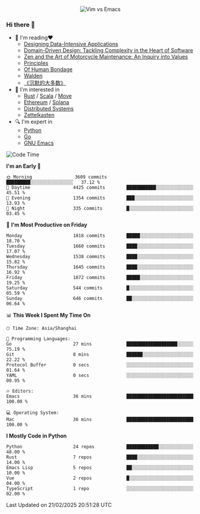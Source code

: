 <p align="center">
    <img src="https://gist.githubusercontent.com/coldnight/e696baffb094e71c96cb302118878eae/raw/40ea5053a6f66cc65f90f437e4173497da225958/banner.gif" alt="Vim vs Emacs" />
</p>

### Hi there 👋

- 📖 I'm reading❤️
    + [Designing Data-Intensive Applications](https://www.oreilly.com/library/view/designing-data-intensive-applications/9781491903063/)
    + [Domain-Driven Design: Tackling Complexity in the Heart of Software](https://www.dddcommunity.org/book/evans_2003/)
    + [Zen and the Art of Motorcycle Maintenance: An Inquiry into Values](https://en.wikipedia.org/wiki/Zen_and_the_Art_of_Motorcycle_Maintenance)
    + [Principles](https://www.principles.com/)
    + [Of Human Bondage](https://en.wikipedia.org/wiki/Of_Human_Bondage)
    + [Walden](https://en.wikipedia.org/wiki/Walden)
    + [《沉默的大多数》](https://en.wikipedia.org/wiki/Silent_majority)
- 🌱 I'm interested in
    + [Rust](https://www.rust-lang.org/) / [Scala](https://www.scala-lang.org/) / [Move](https://github.com/move-language/move/)
    + [Ethereum](https://ethereum.org/en/) / [Solana](https://solana.com/)
	+ [Distributed Systems](https://www.linuxzen.com/notes/topics/20200320174417_%E5%88%86%E5%B8%83%E5%BC%8F/)
	+ [Zettelkasten](https://www.linuxzen.com/notes/notes/20220120080920-slip_box/)
- 🔍 I'm expert in
    + [Python](https://www.python.org/)
    + [Go](https://go.dev/)
    + [GNU Emacs](https://www.gnu.org/software/emacs/)

<!--START_SECTION:waka-->
![Code Time](http://img.shields.io/badge/Code%20Time-3%2C217%20hrs%2019%20mins-blue)

**I'm an Early 🐤** 

```text
🌞 Morning                3609 commits        █████████░░░░░░░░░░░░░░░░   37.12 % 
🌆 Daytime                4425 commits        ███████████░░░░░░░░░░░░░░   45.51 % 
🌃 Evening                1354 commits        ███░░░░░░░░░░░░░░░░░░░░░░   13.93 % 
🌙 Night                  335 commits         █░░░░░░░░░░░░░░░░░░░░░░░░   03.45 % 
```
📅 **I'm Most Productive on Friday** 

```text
Monday                   1818 commits        █████░░░░░░░░░░░░░░░░░░░░   18.70 % 
Tuesday                  1660 commits        ████░░░░░░░░░░░░░░░░░░░░░   17.07 % 
Wednesday                1538 commits        ████░░░░░░░░░░░░░░░░░░░░░   15.82 % 
Thursday                 1645 commits        ████░░░░░░░░░░░░░░░░░░░░░   16.92 % 
Friday                   1872 commits        █████░░░░░░░░░░░░░░░░░░░░   19.25 % 
Saturday                 544 commits         █░░░░░░░░░░░░░░░░░░░░░░░░   05.59 % 
Sunday                   646 commits         ██░░░░░░░░░░░░░░░░░░░░░░░   06.64 % 
```


📊 **This Week I Spent My Time On** 

```text
🕑︎ Time Zone: Asia/Shanghai

💬 Programming Languages: 
Go                       27 mins             ███████████████████░░░░░░   75.19 % 
Git                      8 mins              ██████░░░░░░░░░░░░░░░░░░░   22.22 % 
Protocol Buffer          0 secs              ░░░░░░░░░░░░░░░░░░░░░░░░░   01.64 % 
YAML                     0 secs              ░░░░░░░░░░░░░░░░░░░░░░░░░   00.95 % 

🔥 Editors: 
Emacs                    36 mins             █████████████████████████   100.00 % 

💻 Operating System: 
Mac                      36 mins             █████████████████████████   100.00 % 
```

**I Mostly Code in Python** 

```text
Python                   24 repos            ████████████░░░░░░░░░░░░░   48.00 % 
Rust                     7 repos             ████░░░░░░░░░░░░░░░░░░░░░   14.00 % 
Emacs Lisp               5 repos             ██░░░░░░░░░░░░░░░░░░░░░░░   10.00 % 
Vue                      2 repos             █░░░░░░░░░░░░░░░░░░░░░░░░   04.00 % 
TypeScript               1 repo              ░░░░░░░░░░░░░░░░░░░░░░░░░   02.00 % 
```




 Last Updated on 21/02/2025 20:51:28 UTC
<!--END_SECTION:waka-->
